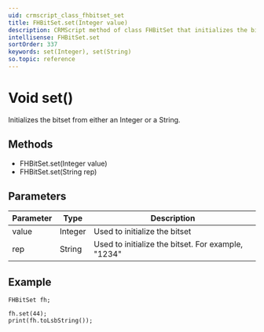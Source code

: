 ```yaml
---
uid: crmscript_class_fhbitset_set
title: FHBitSet.set(Integer value)
description: CRMScript method of class FHBitSet that initializes the bitset from either an Integer or a String
intellisense: FHBitSet.set
sortOrder: 337
keywords: set(Integer), set(String)
so.topic: reference
---
```


# Void set()

Initializes the bitset from either an Integer or a String.

## Methods

* FHBitSet.set(Integer value)
* FHBitSet.set(String rep)

## Parameters

| Parameter | Type | Description |
|---|---|---|
| value | Integer | Used to initialize the bitset |
| rep | String | Used to initialize the bitset. For example, "1234" |

## Example

```crmscript
FHBitSet fh;

fh.set(44);
print(fh.toLsbString());
```
